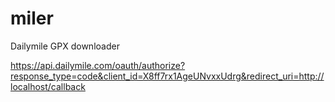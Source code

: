 # miler
Dailymile GPX downloader

https://api.dailymile.com/oauth/authorize?response_type=code&client_id=X8ff7rx1AgeUNvxxUdrg&redirect_uri=http://localhost/callback
